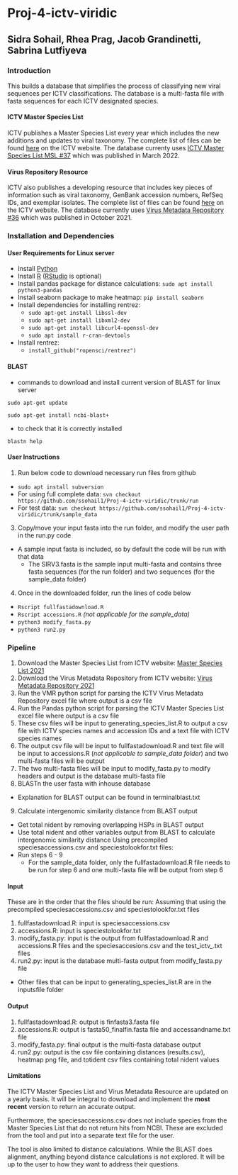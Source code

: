 # Proj-4-ictv-viridic

## Sidra Sohail, Rhea Prag, Jacob Grandinetti, Sabrina Lutfiyeva

### Introduction
This builds a database that simplifies the process of classifying new viral sequences per ICTV classifications. The database is a multi-fasta file with fasta sequences for each ICTV designated species.

#### ICTV Master Species List
ICTV publishes a Master Species List every year which includes the new additions and updates to viral taxonomy. The complete list of files can be found [here](https://talk.ictvonline.org/files/master-species-lists/m/msl) on the ICTV website. The database currenty uses [ICTV Master Species List MSL #37](https://talk.ictvonline.org/files/master-species-lists/m/msl/13425) which was published in March 2022.

#### Virus Repository Resource
ICTV also publishes a developing resource that includes key pieces of information such as viral taxonomy, GenBank accession numbers, RefSeq IDs, and exemplar isolates. The complete list of files can be found [here](https://talk.ictvonline.org/taxonomy/vmr/) on the ICTV website. The database currently uses [Virus Metadata Repository #36](https://talk.ictvonline.org/taxonomy/vmr/m/vmr-file-repository/13181) which was published in October 2021. 

### Installation and Dependencies

#### User Requirements for Linux server
- Install [Python](https://www.python.org/downloads/)
- Install [R](https://cran.r-project.org/) ([RStudio](https://www.rstudio.com/products/rstudio/download/) is optional)  
- Install pandas package for distance calculations: ```sudo apt install python3-pandas```
- Install seaborn package to make heatmap: ```pip install seaborn```
- Install dependencies for installing rentrez:
    - ```sudo apt-get install libssl-dev```
    - ```sudo apt-get install libxml2-dev```
    - ```sudo apt-get install libcurl4-openssl-dev```
    - ```sudo apt install r-cran-devtools```
- Install rentrez:
    - ```install_github("ropensci/rentrez")``` 

#### BLAST
- commands to download and install current version of BLAST for linux server

```sudo apt-get update```

```sudo apt-get install ncbi-blast+```

- to check that it is correctly installed

```blastn help```

#### User Instructions
1. Run below code to download necessary run files from github
- ```sudo apt install subversion```
- For using full complete data: ```svn checkout https://github.com/ssohail1/Proj-4-ictv-viridic/trunk/run```
- For test data: ```svn checkout https://github.com/ssohail1/Proj-4-ictv-viridic/trunk/sample_data```
3. Copy/move your input fasta into the run folder, and modify the user path in the run.py code
- A sample input fasta is included, so by default the code will be run with that data
    - The SIRV3.fasta is the sample input multi-fasta and contains three fasta sequences (for the run folder) and two sequences (for the sample_data folder)
4. Once in the downloaded folder, run the lines of code below
- ```Rscript fullfastadownload.R```
- ```Rscript accessions.R``` _(not applicable for the sample_data)_
- ```python3 modify_fasta.py```
- ```python3 run2.py```

### Pipeline
1. Download the Master Species List from ICTV website: [Master Species List 2021](https://talk.ictvonline.org/files/master-species-lists/m/msl/13425)
2. Download the Virus Metadata Repository from ICTV website: [Virus Metadata Repository 2021](https://talk.ictvonline.org/taxonomy/vmr/m/vmr-file-repository)
3. Run the VMR python script for parsing the ICTV Virus Metadata Repository excel file where output is a csv file
4. Run the Pandas python script for parsing the ICTV Master Species List excel file where output is a csv file
5. These csv files will be input to generating_species_list.R to output a csv file with ICTV species names and accession IDs and a text file with ICTV species names
6. The output csv file will be input to fullfastadownload.R and text file will be input to accessions.R (_not applicable to sample_data folder_) and two multi-fasta files will be output
7. The two multi-fasta files will be input to modify_fasta.py to modify headers and output is the database multi-fasta file
8. BLASTn the user fasta with inhouse database
- Explanation for BLAST output can be found in terminalblast.txt
9. Calculate intergenomic similarity distance from BLAST output
- Get total nident by removing overlapping HSPs in BLAST output
- Use total nident and other variables output from BLAST to calculate intergenomic similarity distance
Using precompiled speciesaccessions.csv and speciestolookfor.txt files:
- Run steps 6 - 9
    - For the sample_data folder, only the fullfastadownload.R file needs to be run for step 6 and one multi-fasta file will be output from step 6
#### Input
These are in the order that the files should be run:
Assuming that using the precompiled speciesaccessions.csv and speciestolookfor.txt files
1. fullfastadownload.R: input is speciesaccessions.csv
2. accessions.R: input is speciestolookfor.txt
3. modify_fasta.py: input is the output from fullfastadownload.R and accessions.R files and the speciesaccesions.csv and the test_ictv_.txt files
4. run2.py: input is the database multi-fasta output from modify_fasta.py file
- Other files that can be input to generating_species_list.R are in the inputsfile folder

#### Output
1. fullfastadownload.R: output is finfasta3.fasta file
2. accessions.R: output is fasta50_finalfin.fasta file and accessandname.txt file
3. modify_fasta.py: final output is the multi-fasta database output
4. run2.py: output is the csv file containing distances (results.csv), heatmap png file, and totident csv files containing total nident values

#### Limitations
The ICTV Master Species List and Virus Metadata Resource are updated on a yearly basis. It will be integral to download and implement the **most recent** version to return an accurate output. 

Furthermore, the speciesaccessions.csv does not include species from the Master Species List that do not return hits from NCBI. These are excluded from the tool and put into a separate text file for the user. 

The tool is also limited to distance calculations. While the BLAST does alignment, anything beyond distance calculations is not explored. It will be up to the user to how they want to address their questions.
